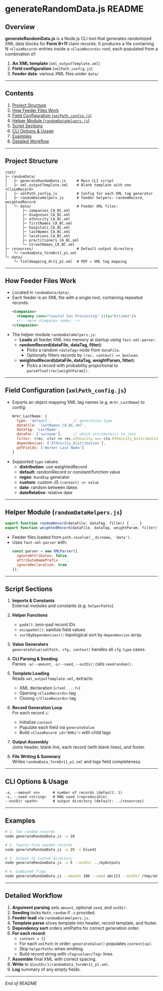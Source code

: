 # generateRandomData.js README

## Overview

**generateRandomData.js** is a Node.js CLI tool that generates randomized XML data blocks for **Form 8+11** claim records. It produces a file containing N `<ClaimRecord>` entries inside a `<ClaimRecords>` root, each populated from a combination of:

1. **An XML template** (`xml_outputTemplate.xml`)
2. **Field configuration** (`xmlPath_config.js`)
3. **Feeder data**: various XML files under `data/`

---

## Contents

1. [Project Structure](#project-structure)  
2. [How Feeder Files Work](#how-feeder-files-work)  
3. [Field Configuration (`xmlPath_config.js`)](#field-configuration-xmlpath_configjs)  
4. [Helper Module (`randomDataHelpers.js`)](#helper-module-randomdatahelpersjs)  
5. [Script Sections](#script-sections)  
6. [CLI Options & Usage](#cli-options--usage)  
7. [Examples](#examples)  
8. [Detailed Workflow](#detailed-workflow)  

---

## Project Structure

```
root/
├─ randomData/
│   ├─ generateRandomData.js     # Main CLI script
│   ├─ xml_outputTemplate.xml    # Blank template with one <ClaimRecord>
│   ├─ xmlPath_config.js         # Config for each XML tag generator
│   ├─ randomDataHelpers.js      # feeder helpers: randomRecord, weightedRecord
│   └─ data/                     # Feeder XML files:
│       ├─ companies_CA_BC.xml
│       ├─ diagnoses_CA_BC.xml
│       ├─ ethnicity_CA_BC.xml
│       ├─ firstNames_CA_BC.xml
│       ├─ hospitals_CA_BC.xml
│       ├─ lastNames_CA_BC.xml
│       ├─ locations_CA_BC.xml
│       ├─ practitioners_CA_BC.xml
│       └─ streetNames_CA_BC.xml
├─ resources/                    # Default output directory
│   └─ randomData_form8+11_p1.xml
└─ data/
    └─ fieldmapping_8+11_p1.xml  # PDF ↔ XML tag mapping
```

---

## How Feeder Files Work

- Located in `randomData/data/`.
- Each feeder is an XML file with a single root, containing repeated records:
  ```xml
  <Companies>
    <Company name="Coastal Gas Processing" city="Kitimat"/>
    <!-- more <Company> nodes -->
  </Companies>
  ```
- The helper module `randomDataHelpers.js`:
  - **Loads** all feeder XML into memory at startup using `fast-xml-parser`.
  - **randomRecord(dataFile, dataTag, filter)**:
    - Picks a random `<dataTag>` node from `dataFile`.
    - Optionally filters records by `(rec, context) => boolean`.
  - **weightedRecord(dataFile, dataTag, weightParam, filter)**:
    - Picks a record with probability proportional to `parseFloat(rec[weightParam])`.

---

## Field Configuration (`xmlPath_config.js`)

- Exports an object mapping XML tag names (e.g. `Wrkr_LastName`) to config:
  ```js
  Wrkr_LastName: {
    type: 'default',          // generation type
    dataFile: 'lastNames_CA_BC.xml',
    dataTag: 'LastName',
    dataPar: ['surname'],     // which attribute(s) to join
    filter: (rec, ctx) => rec.ethnicity === ctx.Ethnicity_Distribution,
    dependencies: ['Ethnicity_Distribution'],
    pdfFields: ['Worker Last Name']
  }
  ```
- Supported `type` values:
  - **distribution**: use weightedRecord
  - **default**: randomRecord or constant/function value
  - **regex**: `RandExp` generator
  - **custom**: custom JS `(context) => value`
  - **date**: random between dates
  - **dateRelative**: relative date

---

## Helper Module (`randomDataHelpers.js`)

```js
export function randomRecord(dataFile, dataTag, filter) { ... }
export function weightedRecord(dataFile, dataTag, weightParam, filter) { ... }
```

- Feeder files loaded from `path.resolve(__dirname, 'data')`.
- Uses `fast-xml-parser` with:
  ```js
  const parser = new XMLParser({
    ignoreAttributes: false,
    attributeNamePrefix: '',
    ignoreDeclaration: true
  });
  ```

---

## Script Sections

1. **Imports & Constants**  
   External modules and constants (e.g. `helperPaths`).

2. **Helper Functions**  
   - `pad4()`: zero-pad record IDs  
   - `escapeXml()`: sanitize field values  
   - `sortByDependencies()`: topological sort by `dependencies` array  

3. **Value Generators**  
   `generateValue(xmlPath, cfg, context)` handles all `cfg.type` cases.

4. **CLI Parsing & Seeding**  
   Parses `-a/--amount`, `-s/--seed`, `--outDir`; calls `seedrandom()`.

5. **Template Loading**  
   Reads `xml_outputTemplate.xml`, extracts:
   - XML declaration (`<?xml ...?>`)  
   - Opening `<ClaimRecords>` tag  
   - Closing `</ClaimRecords>` tag  

6. **Record Generation Loop**  
   For each record `i`:
   - Initialize `context`  
   - Populate each field via `generateValue`  
   - Build `<ClaimRecord id="000i">` with child tags  

7. **Output Assembly**  
   Joins header, blank line, each record (with blank lines), and footer.

8. **File Writing & Summary**  
   Writes `randomData_form8+11_p1.xml` and logs field completeness.

---

## CLI Options & Usage

```
-a, --amount <n>      # number of records (default: 1)
-s, --seed <string>   # RNG seed (reproducible)
--outDir <path>       # output directory (default: ../resources)
```

---

## Examples

```bash
# 1. Ten random records
node generateRandomData.js -a 10

# 2. Twenty-five seeded records
node generateRandomData.js -a 25 -s blue42

# 3. Output to custom directory
node generateRandomData.js -a 5 --outDir ../myOutputs

# 4. Combined flags
node generateRandomData.js --amount 100 --seed abc123 --outDir /tmp/xmlTest
```

---

## Detailed Workflow

1. **Argument parsing** sets `amount`, optional `seed`, and `outDir`.
2. **Seeding** locks `Math.random` if `-s` provided.
3. **Feeder load** via `randomDataHelpers.js`.
4. **Template parse** slices template into header, record template, and footer.
5. **Dependency sort** orders xmlPaths for correct generation order.
6. **For each record**:
   - `context = {}`  
   - For each `xmlPath` in order: `generateValue()` populates `context[xp]`.  
   - Skip `helperPaths` when emitting.  
   - Build record string with `<Tag>value</Tag>` lines.
7. **Assemble** final XML with correct spacing.
8. **Write** to `${outDir}/randomData_form8+11_p1.xml`.
9. **Log** summary of any empty fields.

---

*End of README*
